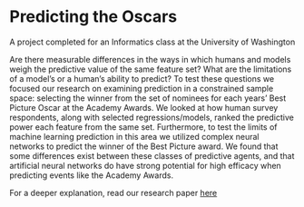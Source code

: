 # Predicting the Oscars
A project completed for an Informatics class at the University of Washington

Are there measurable differences in the ways in which humans and models weigh the predictive value of the same feature set? What are the limitations of a model’s or a human’s ability to predict? To test these questions we focused our research on examining prediction in a constrained sample space: selecting the winner from the set of nominees for each years’ Best Picture Oscar at the Academy Awards. We looked at how human survey respondents, along with selected regressions/models, ranked the predictive power each feature from the same set. Furthermore, to test the limits of machine learning prediction in this area we utilized complex neural networks to predict the winner of the Best Picture award. We found that some differences exist between these classes of predictive agents, and that artificial neural networks do have strong potential for high efficacy when predicting events like the Academy Awards.

For a deeper explanation, read our research paper [here](https://docs.google.com/document/d/18C4902g7InllQWuH52ZTxhedsFv5q1IK2uv1PsSSh9Y/edit?usp=sharing)
